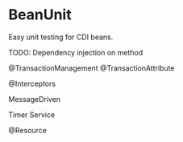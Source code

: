# BeanUnit
Easy unit testing for CDI beans.

TODO: 
Dependency injection on method

@TransactionManagement
@TransactionAttribute

@Interceptors

MessageDriven

Timer Service

@Resource

